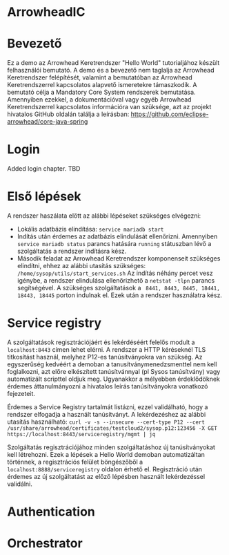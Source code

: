 # ArrowheadIC
# Bevezető
Ez a demo az Arrowhead Keretrendszer "Hello World" tutorialjához készült felhasználói bemutató. A demo és a bevezető nem taglalja az Arrowhead Keretrendszer felépítését, valamint a bemutatóban az Arrowhead Keretrendszerrel kapcsolatos alapvető ismeretekre támaszkodik. A bemutató célja a Mandatory Core System rendszerek bemutatása. Amennyiben ezekkel, a dokumentációval vagy egyéb Arrowhead Keretrendszerrel kapcsolatos információra van szüksége, azt az projekt hivatalos GitHub oldalán találja a leírásban: https://github.com/eclipse-arrowhead/core-java-spring
# Login
Added login chapter. TBD
# Első lépések
A rendszer haszálata előtt az alábbi lépéseket szükséges elvégezni:
- Lokális adatbázis elindítása: ``` service mariadb start ```
- Indítás után érdemes az adatbázis elindulását ellenőrizni. Amennyiben  ``` service mariadb status ``` parancs hatására  ``` running ``` státuszban lévő  a szolgáltatás a rendszer indításra kész.
- Második feladat az Arrowhead Keretrendszer komponenseit szükséges elindítni, ehhez az alábbi utasítás szükséges:  ``` /home/sysop/utils/start_services.sh ``` Az indítás néhány percet vesz igénybe, a rendszer elindulása ellenőrizhető a ``` netstat -tlpn ``` parancs segítségével. A szükséges szolgáltatások a ``` 8441, 8443, 8445, 18441, 18443, 18445``` porton indulnak el. Ezek után a rendszer használatra kész. 

# Service registry
A szolgáltatások regisztrációjáért és lekérdéséért felelős modult a  ``` localhost:8443 ``` címen lehet elérni. A rendszer a HTTP kéréseknél TLS titkosítást használ, melyhez P12-es tanúsítványokra van szükség. Az egyszerűség kedvéért a demoban a tanusítványmenedzsmenttel nem kell foglalkozni, azt előre elkészített tanúsítvánnyal (pl Sysos tanúsítvány) vagy automatizált scripttel oldjuk meg. Ugyanakkor a mélyebben érdeklődöknek érdemes áttanulmányozni a hivatalos leírás tanúsítványokra vonatkozó fejezeteit. 

Érdemes a Service Registry tartalmát listázni, ezzel validálható, hogy a rendszer elfogadja a használt tanúsítványt. A lekérdezéshez az alábbi utasítás használható: ``` curl -v -s --insecure --cert-type P12 --cert /usr/share/arrowhead/certificates/testcloud2/sysop.p12:123456 -X GET https://localhost:8443/serviceregistry/mgmt | jq ```

Szolgáltatás regisztrációjához minden szolgáltatáshoz új tanúsítványokat kell létrehozni. Ezek a lépések a Hello World demoban automatizáltan történnek, a regisztrációs felület böngészőből a ``` localhost:8888/serviceregistry ``` oldalon érhető el. Regisztráció után érdemes az új szolgáltatást az előző lépésben használt lekérdezéssel validálni. 

# Authentication 

# Orchestrator

